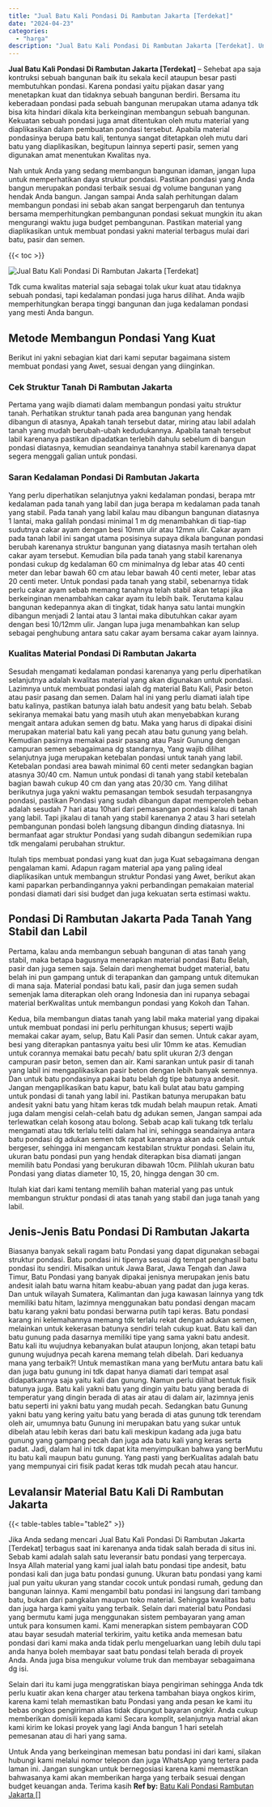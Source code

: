 ```yaml
---
title: "Jual Batu Kali Pondasi Di Rambutan Jakarta [Terdekat]"
date: "2024-04-23"
categories: 
  - "harga"
description: "Jual Batu Kali Pondasi Di Rambutan Jakarta [Terdekat]. Untuk Anda yang berkeinginan memesan batu pondasi ini dari kami, silakan hubungi kami melalui nomor te..."
---
```


**Jual Batu Kali Pondasi Di Rambutan Jakarta \[Terdekat\]** – Sehebat apa saja kontruksi sebuah bangunan baik itu sekala kecil ataupun besar pasti membutuhkan pondasi. Karena pondasi yaitu pijakan dasar yang menetapkan kuat dan tidaknya sebuah bangunan berdiri. Bersama itu keberadaan pondasi pada sebuah bangunan merupakan utama adanya tdk bisa kita hindari dikala kita berkeinginan membangun sebuah bangunan. Kekuatan sebuah pondasi juga amat ditentukan oleh mutu material yang diaplikasikan dalam pembuatan pondasi tersebut. Apabila material pondasinya berupa batu kali, tentunya sangat ditetapkan oleh mutu dari batu yang diaplikasikan, begitupun lainnya seperti pasir, semen yang digunakan amat menentukan Kwalitas nya.

Nah untuk Anda yang sedang membangun bangunan idaman, jangan lupa untuk memperhatikan daya struktur pondasi. Pastikan pondasi yang Anda bangun merupakan pondasi terbaik sesuai dg volume bangunan yang hendak Anda bangun. Jangan sampai Anda salah perhitungan dalam membangun pondasi ini sebab akan sangat berpengaruh dan tentunya bersama memperhitungkan pembangunan pondasi sekuat mungkin itu akan mengurangi waktu juga budget pembangunan. Pastikan material yang diaplikasikan untuk membuat pondasi yakni material terbagus mulai dari batu, pasir dan semen.

{{< toc >}}

![Jual Batu Kali Pondasi Di Rambutan Jakarta [Terdekat]](/images/jual-batu-kali-07.png)

Tdk cuma kwalitas material saja sebagai tolak ukur kuat atau tidaknya sebuah pondasi, tapi kedalaman pondasi juga harus dilihat. Anda wajib memperhitungkan berapa tinggi bangunan dan juga kedalaman pondasi yang mesti Anda bangun.

## Metode Membangun Pondasi Yang Kuat

Berikut ini yakni sebagian kiat dari kami seputar bagaimana sistem membuat pondasi yang Awet, sesuai dengan yang diinginkan.

### Cek Struktur Tanah Di Rambutan Jakarta

Pertama yang wajib diamati dalam membangun pondasi yaitu struktur tanah. Perhatikan struktur tanah pada area bangunan yang hendak dibangun di atasnya, Apakah tanah tersebut datar, miring atau labil adalah tanah yang mudah berubah-ubah kedudukannya. Apabila tanah tersebut labil karenanya pastikan dipadatkan terlebih dahulu sebelum di bangun pondasi diatasnya, kemudian seandainya tanahnya stabil karenanya dapat segera menggali galian untuk pondasi.

### Saran Kedalaman Pondasi Di Rambutan Jakarta

Yang perlu diperhatikan selanjutnya yakni kedalaman pondasi, berapa mtr kedalaman pada tanah yang labil dan juga berapa m kedalaman pada tanah yang stabil. Pada tanah yang labil kalau mau dibangun bangunan diatasnya 1 lantai, maka galilah pondasi minimal 1 m dg menambahkan di tiap-tiap sudutnya cakar ayam dengan besi 10mm ulir atau 12mm ulir. Cakar ayam pada tanah labil ini sangat utama posisinya supaya dikala bangunan pondasi berubah karenanya struktur bangunan yang diatasnya masih tertahan oleh cakar ayam tersebut. Kemudian bila pada tanah yang stabil karenanya pondasi cukup dg kedalaman 60 cm minimalnya dg lebar atas 40 centi meter dan lebar bawah 60 cm atau lebar bawah 40 centi meter, lebar atas 20 centi meter. Untuk pondasi pada tanah yang stabil, sebenarnya tidak perlu cakar ayam sebab memang tanahnya telah stabil akan tetapi jika berkeinginan menambahkan cakar ayam itu lebih baik. Terutama kalau bangunan kedepannya akan di tingkat, tidak hanya satu lantai mungkin dibangun menjadi 2 lantai atau 3 lantai maka dibutuhkan cakar ayam dengan besi 10/12mm ulir. Jangan lupa juga menambahkan kan selup sebagai penghubung antara satu cakar ayam bersama cakar ayam lainnya.

### Kualitas Material Pondasi Di Rambutan Jakarta

Sesudah mengamati kedalaman pondasi karenanya yang perlu diperhatikan selanjutnya adalah kwalitas material yang akan digunakan untuk pondasi. Lazimnya untuk membuat pondasi ialah dg material Batu Kali, Pasir beton atau pasir pasang dan semen. Dalam hal ini yang perlu diamati ialah tipe batu kalinya, pastikan batunya ialah batu andesit yang batu belah. Sebab sekiranya memakai batu yang masih utuh akan menyebabkan kurang mengait antara adukan semen dg batu. Maka yang harus di dipakai disini merupakan material batu kali yang pecah atau batu gunung yang belah. Kemudian pasirnya memakai pasir pasang atau Pasir Gunung dengan campuran semen sebagaimana dg standarnya, Yang wajib dilihat selanjutnya juga merupakan ketebalan pondasi untuk tanah yang labil. Ketebalan pondasi area bawah minimal 60 centi meter sedangkan bagian atasnya 30/40 cm. Namun untuk pondasi di tanah yang stabil ketebalan bagian bawah cukup 40 cm dan yang atas 20/30 cm. Yang dilihat berikutnya juga yakni waktu pemasangan tembok sesudah terpasangnya pondasi, pastikan Pondasi yang sudah dibangun dapat memperoleh beban adalah sesudah 7 hari atau 10hari dari pemasangan pondasi kalau di tanah yang labil. Tapi jikalau di tanah yang stabil karenanya 2 atau 3 hari setelah pembangunan pondasi boleh langsung dibangun dinding diatasnya. Ini bermanfaat agar struktur Pondasi yang sudah dibangun sedemikian rupa tdk mengalami perubahan struktur.

Itulah tips membuat pondasi yang kuat dan juga Kuat sebagaimana dengan pengalaman kami. Adapun ragam material apa yang paling ideal diaplikasikan untuk membangun struktur Pondasi yang Awet, berikut akan kami paparkan perbandingannya yakni perbandingan pemakaian material pondasi diamati dari sisi budget dan juga kekuatan serta estimasi waktu.

## Pondasi Di Rambutan Jakarta Pada Tanah Yang Stabil dan Labil

Pertama, kalau anda membangun sebuah bangunan di atas tanah yang stabil, maka betapa bagusnya menerapkan material pondasi Batu Belah, pasir dan juga semen saja. Selain dari menghemat budget material, batu belah ini pun gampang untuk di terapankan dan gampang untuk ditemukan di mana saja. Material pondasi batu kali, pasir dan juga semen sudah semenjak lama diterapkan oleh orang Indonesia dan ini rupanya sebagai material berKwalitas untuk membangun pondasi yang Kokoh dan Tahan.

Kedua, bila membangun diatas tanah yang labil maka material yang dipakai untuk membuat pondasi ini perlu perhitungan khusus; seperti wajib memakai cakar ayam, selup, Batu Kali Pasir dan semen. Untuk cakar ayam, besi yang diterapkan pantasnya yaitu besi ulir 10mm ke atas. Kemudian untuk corannya memakai batu pecah/ batu split ukuran 2/3 dengan campuran pasir beton, semen dan air. Kami sarankan untuk pasir di tanah yang labil ini mengaplikasikan pasir beton dengan lebih banyak semennya. Dan untuk batu pondasinya pakai batu belah dg tipe batunya andesit. Jangan mengaplikasikan batu kapur, batu kali bulat atau batu gamping untuk pondasi di tanah yang labil ini. Pastikan batunya merupakan batu andesit yakni batu yang hitam keras tdk mudah belah maupun retak. Amati juga dalam mengisi celah-celah batu dg adukan semen, Jangan sampai ada terlewatkan celah kosong atau bolong. Sebab acap kali tukang tdk terlalu mengamati atau tdk terlalu teliti dalam hal ini, sehingga seandainya antara batu pondasi dg adukan semen tdk rapat karenanya akan ada celah untuk bergeser, sehingga ini mengancam kestabilan struktur pondasi. Selain itu, ukuran batu pondasi pun yang hendak diterapkan bisa diamati jangan memilih batu Pondasi yang berukuran dibawah 10cm. Pilihlah ukuran batu Pondasi yang diatas diameter 10, 15, 20, hingga dengan 30 cm.

Itulah kiat dari kami tentang memilih bahan material yang pas untuk membangun struktur pondasi di atas tanah yang stabil dan juga tanah yang labil.

## Jenis-Jenis Batu Pondasi Di Rambutan Jakarta

Biasanya banyak sekali ragam batu Pondasi yang dapat digunakan sebagai struktur pondasi. Batu pondasi ini tipenya sesuai dg tempat penghasil batu pondasi itu sendiri. Misalkan untuk Jawa Barat, Jawa Tengah dan Jawa Timur, Batu Pondasi yang banyak dipakai jenisnya merupakan jenis batu andesit ialah batu warna hitam keabu-abuan yang padat dan juga keras. Dan untuk wilayah Sumatera, Kalimantan dan juga kawasan lainnya yang tdk memiliki batu hitam, lazimnya menggunakan batu pondasi dengan macam batu karang yakni batu pondasi berwarna putih tapi keras. Batu pondasi karang ini kelemahannya memang tdk terlalu rekat dengan adukan semen, melainkan untuk kekerasan batunya sendiri telah cukup kuat. Batu kali dan batu gunung pada dasarnya memiliki tipe yang sama yakni batu andesit. Batu kali itu wujudnya kebanyakan bulat ataupun lonjong, akan tetapi batu gunung wujudnya pecah karena memang telah dibelah. Dari keduanya mana yang terbaik?! Untuk memastikan mana yang berMutu antara batu kali dan juga batu gunung ini tdk dapat hanya diamati dari tempat asal didapatkannya saja yaitu kali dan gunung. Namun perlu dilihat bentuk fisik batunya juga. Batu kali yakni batu yang dingin yaitu batu yang berada di temperatur yang dingin berada di atas air atau di dalam air, lazimnya jenis batu seperti ini yakni batu yang mudah pecah. Sedangkan batu Gunung yakni batu yang kering yaitu batu yang berada di atas gunung tdk terendam oleh air, umumnya batu Gunung ini merupakan batu yang sukar untuk dibelah atau lebih keras dari batu kali meskipun kadang ada juga batu gunung yang gampang pecah dan juga ada batu kali yang keras serta padat. Jadi, dalam hal ini tdk dapat kita menyimpulkan bahwa yang berMutu itu batu kali maupun batu gunung. Yang pasti yang berKualitas adalah batu yang mempunyai ciri fisik padat keras tdk mudah pecah atau hancur.

## Levalansir Material Batu Kali Di Rambutan Jakarta

{{< table-tables table="table2" >}}

Jika Anda sedang mencari Jual Batu Kali Pondasi Di Rambutan Jakarta \[Terdekat\] terbagus saat ini karenanya anda tidak salah berada di situs ini. Sebab kami adalah salah satu leveransir batu pondasi yang terpercaya. Insya Allah material yang kami jual ialah batu pondasi tipe andesit, batu pondasi kali dan juga batu pondasi gunung. Ukuran batu pondasi yang kami jual pun yaitu ukuran yang standar cocok untuk pondasi rumah, gedung dan bangunan lainnya. Kami mengambil batu pondasi ini langsung dari tambang batu, bukan dari pangkalan maupun toko material. Sehingga kwalitas batu dan juga harga kami yaitu yang terbaik. Selain dari material batu Pondasi yang bermutu kami juga menggunakan sistem pembayaran yang aman untuk para konsumen kami. Kami menerapkan sistem pembayaran COD atau bayar sesudah material terkirim, yaitu ketika anda memesan batu pondasi dari kami maka anda tidak perlu mengeluarkan uang lebih dulu tapi anda hanya boleh membayar saat batu pondasi telah berada di proyek Anda. Anda juga bisa mengukur volume truk dan membayar sebagaimana dg isi.

Selain dari itu kami juga menggratiskan biaya pengiriman sehingga Anda tdk perlu kuatir akan kena charger atau terkena tambahan biaya ongkos kirim, karena kami telah memastikan batu Pondasi yang anda pesan ke kami itu bebas ongkos pengiriman alias tidak dipungut bayaran ongkir. Anda cukup memberikan domisili kepada kami Secara komplit, selanjutnya matrial akan kami kirim ke lokasi proyek yang lagi Anda bangun 1 hari setelah pemesanan atau di hari yang sama.

Untuk Anda yang berkeinginan memesan batu pondasi ini dari kami, silakan hubungi kami melalui nomor telepon dan juga WhatsApp yang tertera pada laman ini. Jangan sungkan untuk bernegosiasi karena kami memastikan bahwasanya kami akan memberikan harga yang terbaik sesuai dengan budget keuangan anda. Terima kasih
**Ref by:** [Batu Kali Pondasi Rambutan Jakarta []](https://id.wikipedia.org/wiki/Batu)
